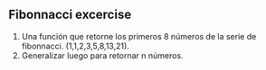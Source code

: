 ## Fibonnacci excercise
1. Una función que retorne los primeros 8 números de la serie de fibonnacci. (1,1,2,3,5,8,13,21). 
2. Generalizar luego para retornar n números.
